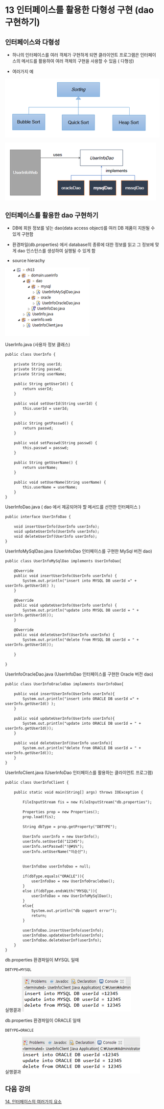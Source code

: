 # 13 인터페이스를 활용한 다형성 구현 (dao 구현하기)

## 인터페이스와 다형성

- 하나의 인터페이스를 여러 객체가 구현하게 되면 클라이언트 프로그램은 인터페이스의 메서드를 활용하여 여러 객체의 구현을 사용할 수 있음 ( 다형성)

- 여러가지 예

![sorting](./img/sorting.png)

![dao](./img/dao.png)

## 인터페이스를 활용한 dao 구현하기

- DB에 회원 정보를 넣는 dao(data access object)를 여러 DB 제품이 지원될 수 있게 구현함

- 환경파일(db.properties) 에서 database의 종류에 대한 정보를 읽고 그 정보에 맞게 dao 인스턴스를 생성하여 실행될 수 있게 함

- source hierachy

![userinfo](./img/userinfo.png)

UserInfo.java (사용자 정보 클래스)

```
public class UserInfo {

	private String userId;
	private String passwd;
	private String userName;

	public String getUserId() {
		return userId;
	}

	public void setUserId(String userId) {
		this.userId = userId;
	}

	public String getPasswd() {
		return passwd;
	}

	public void setPasswd(String passwd) {
		this.passwd = passwd;
	}

	public String getUserName() {
		return userName;
	}

	public void setUserName(String userName) {
		this.userName = userName;
	}
}
```

UserInfoDao.java ( dao 에서 제공되어야 할 메서드를 선언한 인터페이스 )

```
public interface UserInfoDao {

	void insertUserInfo(UserInfo userInfo);
	void updateUserInfo(UserInfo userInfo);
	void deleteUserInf(UserInfo userInfo);
}
```

UserInfoMySqlDao.java (UserInfoDao 인터페이스를 구현한 MySql 버전 dao)

```
public class UserInfoMySqlDao implements UserInfoDao{

	@Override
	public void insertUserInfo(UserInfo userInfo) {
		System.out.println("insert into MYSQL DB userId =" + userInfo.getUserId() );
	}

	@Override
	public void updateUserInfo(UserInfo userInfo) {
		System.out.println("update into MYSQL DB userId = " + userInfo.getUserId());
	}

	@Override
	public void deleteUserInf(UserInfo userInfo) {
		System.out.println("delete from MYSQL DB userId = " + userInfo.getUserId());

	}

}
```

UserInfoOracleDao.java (UserInfoDao 인터페이스를 구현한 Oracle 버전 dao)

```
public class UserInfoOracleDao implements UserInfoDao{

	public void insertUserInfo(UserInfo userInfo){
		System.out.println("insert into ORACLE DB userId =" + userInfo.getUserId() );
	}

	public void updateUserInfo(UserInfo userInfo){
		System.out.println("update into ORACLE DB userId = " + userInfo.getUserId());
	}

	public void deleteUserInf(UserInfo userInfo){
		System.out.println("delete from ORACLE DB userId = " + userInfo.getUserId());
	}
}
```

UserInfoClient.java (UserInfoDao 인터페이스를 활용하는 클라이언트 프로그램)

```
public class UserInfoClient {

	public static void main(String[] args) throws IOException {

		FileInputStream fis = new FileInputStream("db.properties");

		Properties prop = new Properties();
		prop.load(fis);

		String dbType = prop.getProperty("DBTYPE");

		UserInfo userInfo = new UserInfo();
		userInfo.setUserId("12345");
		userInfo.setPasswd("!@#$%");
		userInfo.setUserName("이순신");


		UserInfoDao userInfoDao = null;

		if(dbType.equals("ORACLE")){
			userInfoDao = new UserInfoOracleDao();
		}
		else if(dbType.endsWith("MYSQL")){
			userInfoDao = new UserInfoMySqlDao();
		}
		else{
			System.out.println("db support error");
			return;
		}

		userInfoDao.insertUserInfo(userInfo);
		userInfoDao.updateUserInfo(userInfo);
		userInfoDao.deleteUserInf(userInfo);
	}
}
```

db.properties 환경파일이 MYSQL 일때

```
DBTYPE=MYSQL
```

실행결과
![mysql](./img/mysql.png)

db.properties 환경파일이 ORACLE 일때

```
DBTYPE=ORACLE
```

실행결과
![mysql](./img/oracle.png)

## 다음 강의

[14. 인터페이스의 여러가지 요소](https://github.com/codemaker74/study/tree/master/backup/javacoursework/Chapter3/3-14/README.md)
